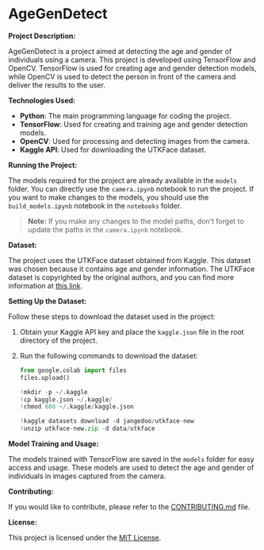# AgeGenDetect

**Project Description:**

AgeGenDetect is a project aimed at detecting the age and gender of individuals using a camera. This project is developed using TensorFlow and OpenCV. TensorFlow is used for creating age and gender detection models, while OpenCV is used to detect the person in front of the camera and deliver the results to the user.

**Technologies Used:**

- **Python**: The main programming language for coding the project.
- **TensorFlow**: Used for creating and training age and gender detection models.
- **OpenCV**: Used for processing and detecting images from the camera.
- **Kaggle API**: Used for downloading the UTKFace dataset.

**Running the Project:**

The models required for the project are already available in the `models` folder. You can directly use the `camera.ipynb` notebook to run the project. If you want to make changes to the models, you should use the `build_models.ipynb` notebook in the `notebooks` folder.

> **Note:** If you make any changes to the model paths, don't forget to update the paths in the `camera.ipynb` notebook.

**Dataset:**

The project uses the UTKFace dataset obtained from Kaggle. This dataset was chosen because it contains age and gender information. The UTKFace dataset is copyrighted by the original authors, and you can find more information at [this link](https://www.kaggle.com/datasets/jangedoo/utkface-new).

**Setting Up the Dataset:**

Follow these steps to download the dataset used in the project:

1. Obtain your Kaggle API key and place the `kaggle.json` file in the root directory of the project.
2. Run the following commands to download the dataset:

    ```python
    from google.colab import files
    files.upload()

    !mkdir -p ~/.kaggle
    !cp kaggle.json ~/.kaggle/
    !chmod 600 ~/.kaggle/kaggle.json

    !kaggle datasets download -d jangedoo/utkface-new
    !unzip utkface-new.zip -d data/utkface
    ```

**Model Training and Usage:**

The models trained with TensorFlow are saved in the `models` folder for easy access and usage. These models are used to detect the age and gender of individuals in images captured from the camera.

**Contributing:**

If you would like to contribute, please refer to the [CONTRIBUTING.md](CONTRIBUTING.md) file.

**License:**

This project is licensed under the [MIT License](LICENSE).
